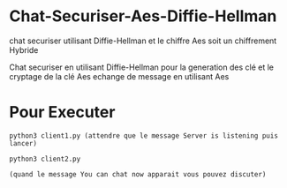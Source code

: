 # Chat-Securiser-Aes-Diffie-Hellman
chat securiser utilisant Diffie-Hellman et le chiffre Aes soit un chiffrement Hybride

Chat securiser en utilisant Diffie-Hellman pour la generation des clé et le cryptage de la clé Aes 
echange de message en utilisant Aes 

# Pour Executer
```
python3 client1.py (attendre que le message Server is listening puis lancer)
```
```
python3 client2.py  

(quand le message You can chat now apparait vous pouvez discuter)
```
